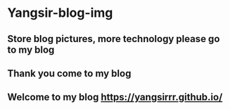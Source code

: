 # Yangsir-blog-img
## Store blog pictures, more technology please go to my blog

## Thank you come to my blog

## Welcome to my blog https://yangsirrr.github.io/

